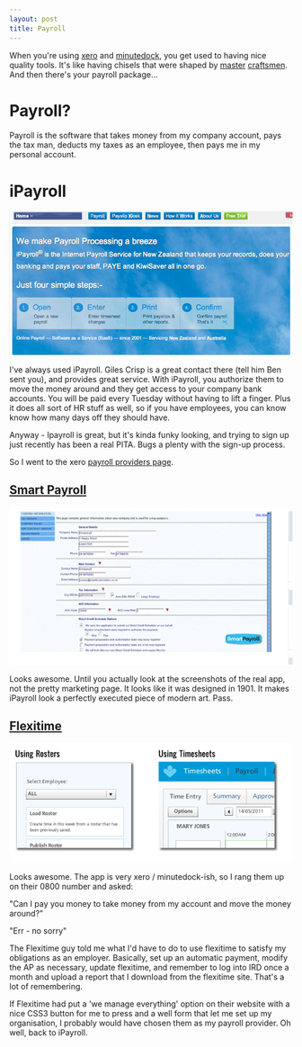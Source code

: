 ```yaml
---
layout: post
title: Payroll
---
```


When you're using [xero](http://xero.com/) and [minutedock](http://minutedock.com/), you get used to having nice quality tools. It's like having chisels that were shaped by [master](http://twitter.com/storminwalker) [craftsmen](http://twitter.com/nikz/). And then there's your payroll package...

# Payroll?

Payroll is the software that takes money from my company account, pays the tax man, deducts my taxes as an employee, then pays me in my personal account.

# iPayroll

<img src="/images/payroll-ipayroll.png" />

I've always used iPayroll. Giles Crisp is a great contact there (tell him Ben sent you), and provides great service. With iPayroll, you authorize them to move the money around and they get access to your company bank accounts. You will be paid every Tuesday without having to lift a finger. Plus it does all sort of HR stuff as well, so if you have employees, you can know know how many days off they should have.

Anyway - Ipayroll is great, but it's kinda funky looking, and trying to sign up just recently has been a real PITA. Bugs a plenty with the sign-up process.

So I went to the xero [payroll providers page](http://www.xero.com/advisors/solutions/payroll/).

## [Smart Payroll](http://www.smartpayroll.co.nz/)

<img src="/images/payroll-smart.png" />

Looks awesome. Until you actually look at the screenshots of the real app, not the pretty marketing page. It looks like it was designed in 1901. It makes iPayroll look a perfectly executed piece of modern art. Pass.

## [Flexitime](http://flexitime.co.nz/)

<img src="/images/payroll-flexitime.png" />

Looks awesome. The app is very xero / minutedock-ish, so I rang them up on their 0800 number and asked:

"Can I pay you money to take money from my account and move the money around?"

"Err - no sorry"

The Flexitime guy told me what I'd have to do to use flexitime to satisfy my obligations as an employer. Basically, set up an automatic payment, modify the AP as necessary, update flexitime, and remember to log into IRD once a month and upload a report that I download from the flexitime site. That's a lot of remembering.

If Flexitime had put a 'we manage everything' option on their website with a nice CSS3 button for me to press and a well form that let me set up my organisation, I probably would have chosen them as my payroll provider. Oh well, back to iPayroll.
